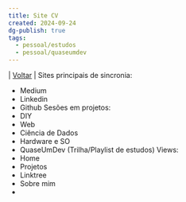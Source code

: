 ```yaml
---
title: Site CV
created: 2024-09-24
dg-publish: true
tags:
  - pessoal/estudos
  - pessoal/quaseumdev
---
```

| [Voltar](index) |
Sites principais de sincronia:
- Medium
- Linkedin
- Github
Sesões em projetos:
- DIY
- Web
- Ciência de Dados
- Hardware e SO
- QuaseUmDev (Trilha/Playlist de estudos)
Views:
- Home
- Projetos
- Linktree
- Sobre mim
- 